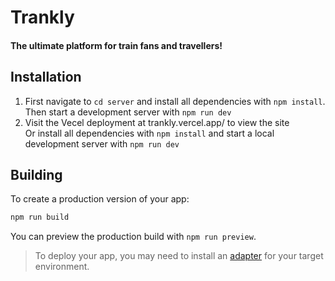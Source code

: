 # Trankly

#### The ultimate platform for train fans and travellers!


## Installation

1. First navigate to `cd server` and install all dependencies with `npm install`. \
Then start a development server with `npm run dev`
2. Visit the Vecel deployment at trankly.vercel.app/ to view the site \
Or install all dependencies with `npm install` and start a local development server with `npm run dev`


## Building

To create a production version of your app:

```bash
npm run build
```

You can preview the production build with `npm run preview`.

> To deploy your app, you may need to install an [adapter](https://kit.svelte.dev/docs/adapters) for your target environment.
